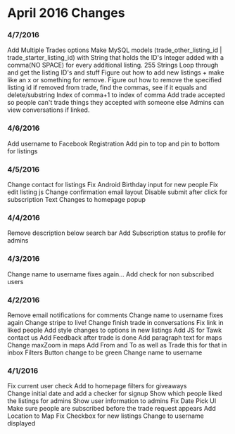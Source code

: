 # April 2016 Changes
### 4/7/2016
Add Multiple Trades options
Make MySQL models (trade_other_listing_id | trade_starter_listing_id) with String that holds the ID's Integer added with a comma(NO SPACE) for every additional listing. 255 Strings
Loop through and get the listing ID's and stuff
Figure out how to add new listings + make like an x or something for remove.
Figure out how to remove the specified listing id if removed from trade, find the commas, see if it equals and delete/substring
Index of comma+1 to index of comma
Add trade accepted so people can't trade things they accepted with someone else
Admins can view conversations if linked.

### 4/6/2016
Add username to Facebook Registration
Add pin to top and pin to bottom for listings

### 4/5/2016
Change contact for listings
Fix Android Birthday input for new people
Fix edit listing js
Change confirmation email layout
Disable submit after click for subscription
Text Changes to homepage popup

### 4/4/2016
Remove description below search bar
Add Subscription status to profile for admins

### 4/3/2016
Change name to username fixes again...
Add check for non subscribed users

### 4/2/2016
Remove email notifications for comments
Change name to username fixes again
Change stripe to live!
Change finish trade in conversations
Fix link in liked people
Add style changes to options in new listings
Add JS for Tawk contact us
Add Feedback after trade is done
Add paragraph text for maps
Change maxZoom in maps
Add From and To as well as Trade this for that in inbox
Filters Button change to be green
Change name to username

### 4/1/2016
Fix current user check
Add to homepage filters for giveaways  
Change initial date and add a checker for signup
Show which people liked the listings for admins
Show user information to admins
Fix Date Pick UI
Make sure people are subscribed before the trade request appears
Add Location to Map
Fix Checkbox for new listings
Change to username displayed
